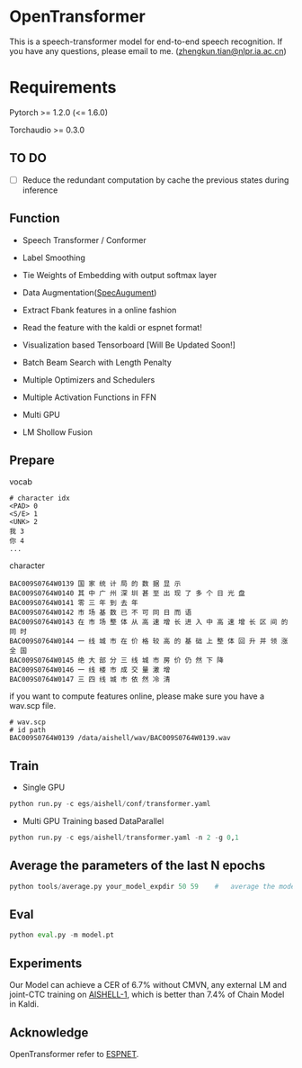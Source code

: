 # OpenTransformer

This is a speech-transformer model for end-to-end speech recognition.
If you have any questions, please email to me. (zhengkun.tian@nlpr.ia.ac.cn)


# Requirements
Pytorch >= 1.2.0 (<= 1.6.0)

Torchaudio >= 0.3.0

## TO DO
- [ ] Reduce the redundant computation by cache the previous states during inference

## Function

- Speech Transformer / Conformer

- Label Smoothing

- Tie Weights of Embedding with output softmax layer

- Data Augmentation([SpecAugument](https://arxiv.org/abs/1904.08779))

- Extract Fbank features in a online fashion

- Read the feature with the kaldi or espnet format!

- Visualization based Tensorboard [Will Be Updated Soon!]

- Batch Beam Search with Length Penalty

- Multiple Optimizers and Schedulers

- Multiple Activation Functions in FFN

- Multi GPU 

- LM Shollow Fusion

## Prepare
vocab
```
# character idx
<PAD> 0
<S/E> 1
<UNK> 2
我 3
你 4
...
```
character
```
BAC009S0764W0139 国 家 统 计 局 的 数 据 显 示
BAC009S0764W0140 其 中 广 州 深 圳 甚 至 出 现 了 多 个 日 光 盘
BAC009S0764W0141 零 三 年 到 去 年
BAC009S0764W0142 市 场 基 数 已 不 可 同 日 而 语
BAC009S0764W0143 在 市 场 整 体 从 高 速 增 长 进 入 中 高 速 增 长 区 间 的 同 时
BAC009S0764W0144 一 线 城 市 在 价 格 较 高 的 基 础 上 整 体 回 升 并 领 涨 全 国
BAC009S0764W0145 绝 大 部 分 三 线 城 市 房 价 仍 然 下 降
BAC009S0764W0146 一 线 楼 市 成 交 量 激 增
BAC009S0764W0147 三 四 线 城 市 依 然 冷 清
```
if you want to compute features online, please make sure you have a wav.scp file.
```
# wav.scp
# id path
BAC009S0764W0139 /data/aishell/wav/BAC009S0764W0139.wav
```

## Train
- Single GPU
```python
python run.py -c egs/aishell/conf/transformer.yaml
```
- Multi GPU Training based DataParallel
```python
python run.py -c egs/aishell/transformer.yaml -n 2 -g 0,1
```

## Average the parameters of the last N epochs
```python
python tools/average.py your_model_expdir 50 59    #   average the models from 50-th epoch to 59-th epoch
```

## Eval
```python
python eval.py -m model.pt
```

## Experiments
Our Model can achieve a CER of 6.7% without CMVN, any external LM and joint-CTC training on [AISHELL-1](http://www.openslr.org/33/), which is better than 7.4% of Chain Model in Kaldi.

## Acknowledge
OpenTransformer refer to [ESPNET](https://github.com/espnet/espnet).
